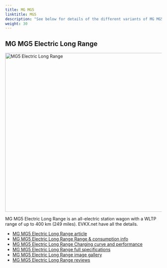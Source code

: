 ```yaml
---
title: MG MG5
linktitle: MG5
description: "See below for details of the different variants of MG MG5"
weight: 30
---
```

## MG MG5 Electric Long Range

<a href="/models/mg/mg5/mg5_electric_long_range/"><img src="https://media.evkx.net/multimedia/models/mg/mg5/mg5_electric_long_range/main_1_st.jpg" width="800" height="512" alt="MG5 Electric Long Range" ></a>

MG MG5 Electric Long Range is an all-electric station wagon with a WLTP range of up to 400 km (249 miles). EVKX.net have all the details. 

- [MG MG5 Electric Long Range article](/models/mg/mg5/mg5_electric_long_range/)
- [MG MG5 Electric Long Range Range & consumption info](/models/mg/mg5/mg5_electric_long_range//rangeandconsumption)
- [MG MG5 Electric Long Range Charging curve and performance](/models/mg/mg5/mg5_electric_long_range//chargingcurve)
- [MG MG5 Electric Long Range full specifications](/models/mg/mg5/mg5_electric_long_range//specifications)
- [MG MG5 Electric Long Range image gallery](/models/mg/mg5/mg5_electric_long_range//gallery)
- [MG MG5 Electric Long Range reviews](/models/mg/mg5/mg5_electric_long_range//reviews)

